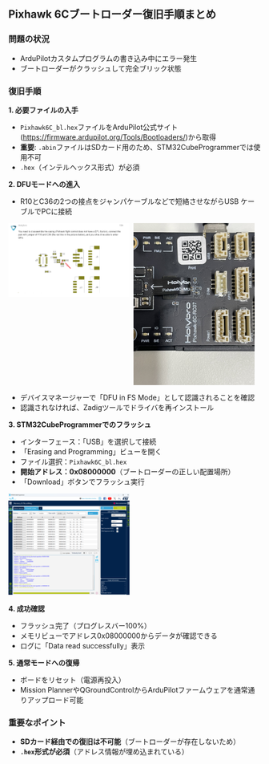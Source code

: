 ## Pixhawk 6Cブートローダー復旧手順まとめ

### 問題の状況

- ArduPilotカスタムプログラムの書き込み中にエラー発生
- ブートローダーがクラッシュして完全ブリック状態


### 復旧手順

**1. 必要ファイルの入手**

- `Pixhawk6C_bl.hex`ファイルをArduPilot公式サイト(https://firmware.ardupilot.org/Tools/Bootloaders/)から取得
- **重要**: `.abin`ファイルはSDカード用のため、STM32CubeProgrammerでは使用不可
- `.hex`（インテルヘックス形式）が必須

**2. DFUモードへの進入**

- R10とC36の2つの接点をジャンパケーブルなどで短絡させながらUSB ケーブルでPCに接続

<div style="display:flex;gap:8px;align-items:flex-start;">
  <img src="./picture/shortingpin0.png" alt="R10とC36の短絡（図0）" style="width:48%;max-width:48%;" />
  <img src="./picture/shortingpin1.jpg" alt="R10とC36の短絡（図1）" style="width:48%;max-width:48%;" />
</div>

- デバイスマネージャーで「DFU in FS Mode」として認識されることを確認
- 認識されなければ、Zadigツールでドライバを再インストール

**3. STM32CubeProgrammerでのフラッシュ**

- インターフェース：「USB」を選択して接続
- 「Erasing and Programming」ビューを開く
- ファイル選択：`Pixhawk6C_bl.hex`
- **開始アドレス：0x08000000**（ブートローダーの正しい配置場所）
- 「Download」ボタンでフラッシュ実行

<img src="./picture/STM32CubeProgrammer.png" alt="STM32CubeProgrammer画面" style="width:48%;max-width:48%;" />



**4. 成功確認**

- フラッシュ完了（プログレスバー100%）
- メモリビューでアドレス0x08000000からデータが確認できる
- ログに「Data read successfully」表示

**5. 通常モードへの復帰**

- ボードをリセット（電源再投入）
- Mission PlannerやQGroundControlからArduPilotファームウェアを通常通りアップロード可能


### 重要なポイント

- **SDカード経由での復旧は不可能**（ブートローダーが存在しないため）
- **`.hex`形式が必須**（アドレス情報が埋め込まれている）